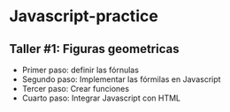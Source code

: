 # Javascript-practice

## Taller #1: Figuras geometricas

- Primer paso: definir las fórnulas
- Segundo paso: Implementar las fórmilas en Javascript
- Tercer paso: Crear funciones
- Cuarto paso: Integrar Javascript con HTML

